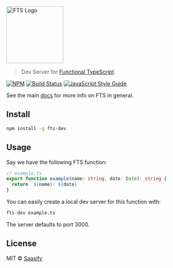 <a href="https://github.com/transitive-bullshit/functional-typescript" title="Functional TypeScript">
  <img src="https://raw.githubusercontent.com/transitive-bullshit/functional-typescript/master/logo.png" alt="FTS Logo" width="150" />
</a>

> Dev Server for [Functional TypeScript](https://github.com/transitive-bullshit/functional-typescript).

[![NPM](https://img.shields.io/npm/v/fts-dev.svg)](https://www.npmjs.com/package/fts-dev) [![Build Status](https://travis-ci.com/transitive-bullshit/functional-typescript.svg?branch=master)](https://travis-ci.com/transitive-bullshit/functional-typescript) [![JavaScript Style Guide](https://img.shields.io/badge/code_style-prettier-brightgreen.svg)](https://prettier.io)

See the main [docs](https://github.com/transitive-bullshit/functional-typescript) for more info on FTS in general.

## Install

```bash
npm install -g fts-dev
```

## Usage

Say we have the following FTS function:

```ts
// example.ts
export function example(name: string, date: Date): string {
  return `${name}: ${date}`
}
```

You can easily create a local dev server for this function with:

```bash
fts-dev example.ts
```

The server defaults to port 3000.

## License

MIT © [Saasify](https://saasify.sh)
